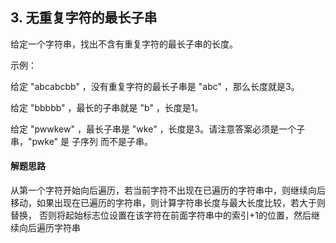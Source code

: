 ## 3. 无重复字符的最长子串
给定一个字符串，找出不含有重复字符的最长子串的长度。

示例：

给定 "abcabcbb" ，没有重复字符的最长子串是 "abc" ，那么长度就是3。

给定 "bbbbb" ，最长的子串就是 "b" ，长度是1。

给定 "pwwkew" ，最长子串是 "wke" ，长度是3。请注意答案必须是一个子串，"pwke" 是 子序列  而不是子串。


#### 解题思路
从第一个字符开始向后遍历，若当前字符不出现在已遍历的字符串中，则继续向后移动，如果出现在已遍历的字符串，则计算字符串长度与最大长度比较，若大于则替换，
否则将起始标志位设置在该字符在前面字符串中的索引+1的位置，然后继续向后遍历字符串
